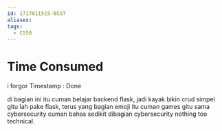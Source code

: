 ```yaml
---
id: 1717811515-BSST
aliases: 
tags:
  - CS50
---
```

# Time Consumed
i forgor
Timestamp : Done

di bagian ini itu cuman belajar backend flask, jadi kayak bikin crud simpel gitu lah pake flask, terus yang bagian emoji itu cuman games gitu sama cybersecurity cuman bahas sedikit dibagian cybersecurity nothing too technical. 